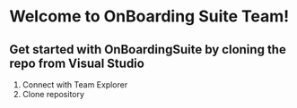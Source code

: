 # Welcome to OnBoarding Suite Team!


## Get started with OnBoardingSuite by cloning the repo from Visual Studio
 1. Connect with Team Explorer
 2. Clone repository

